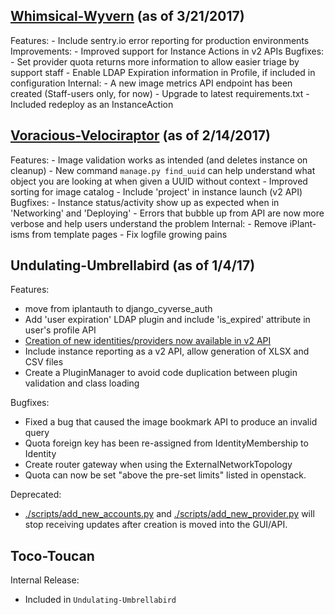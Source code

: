 ## [Whimsical-Wyvern](https://github.com/cyverse/atmosphere/milestone/10?closed=1) (as of 3/21/2017)
Features:
    - Include sentry.io error reporting for production environments
Improvements:
    - Improved support for Instance Actions in v2 APIs
Bugfixes:
    - Set provider quota returns more information to allow easier triage by support staff
    - Enable LDAP Expiration information in Profile, if included in configuration
Internal:
    - A new image metrics API endpoint has been created (Staff-users only, for now)
    - Upgrade to latest requirements.txt
    - Included redeploy as an InstanceAction

## [Voracious-Velociraptor](https://github.com/cyverse/atmosphere/milestone/9?closed=1) (as of 2/14/2017)
Features:
    - Image validation works as intended (and deletes instance on cleanup)
    - New command `manage.py find_uuid` can help understand what object you are looking at when given a UUID without context
    - Improved sorting for image catalog
    - Include 'project' in instance launch (v2 API)
Bugfixes:
    - Instance status/activity show up as expected when in 'Networking' and 'Deploying'
    - Errors that bubble up from API are now more verbose and help users understand the problem
Internal:
    - Remove iPlant-isms from template pages
    - Fix logfile growing pains

## Undulating-Umbrellabird (as of 1/4/17)

Features:
  - move from iplantauth to django_cyverse_auth
  - Add 'user expiration' LDAP plugin and include 'is_expired' attribute in user's profile API
  - [Creation of new identities/providers now available in v2 API](https://github.com/cyverse/atmosphere/pull/222)
  - Include instance reporting as a v2 API, allow generation of XLSX and CSV files
  - Create a PluginManager to avoid code duplication between plugin validation and class loading

Bugfixes:
  - Fixed a bug that caused the image bookmark API to produce an invalid query
  - Quota foreign key has been re-assigned from IdentityMembership to Identity
  - Create router gateway when using the ExternalNetworkTopology
  - Quota can now be set "above the pre-set limits" listed in openstack.

Deprecated:
  - [./scripts/add_new_accounts.py](./scripts/add_new_accounts.py) and [./scripts/add_new_provider.py](./scripts/add_new_provider.py) will stop receiving updates after creation is moved into the GUI/API.

## Toco-Toucan

Internal Release:
  - Included in `Undulating-Umbrellabird`
